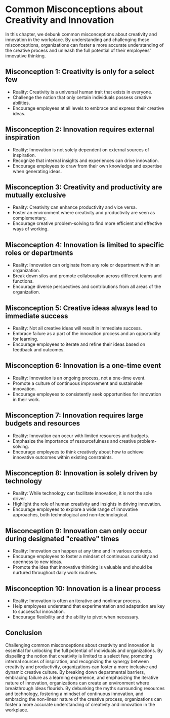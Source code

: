 Common Misconceptions about Creativity and Innovation
==============================================================

In this chapter, we debunk common misconceptions about creativity and innovation in the workplace. By understanding and challenging these misconceptions, organizations can foster a more accurate understanding of the creative process and unleash the full potential of their employees' innovative thinking.

Misconception 1: Creativity is only for a select few
----------------------------------------------------

* Reality: Creativity is a universal human trait that exists in everyone.
* Challenge the notion that only certain individuals possess creative abilities.
* Encourage employees at all levels to embrace and express their creative ideas.

Misconception 2: Innovation requires external inspiration
---------------------------------------------------------

* Reality: Innovation is not solely dependent on external sources of inspiration.
* Recognize that internal insights and experiences can drive innovation.
* Encourage employees to draw from their own knowledge and expertise when generating ideas.

Misconception 3: Creativity and productivity are mutually exclusive
-------------------------------------------------------------------

* Reality: Creativity can enhance productivity and vice versa.
* Foster an environment where creativity and productivity are seen as complementary.
* Encourage creative problem-solving to find more efficient and effective ways of working.

Misconception 4: Innovation is limited to specific roles or departments
-----------------------------------------------------------------------

* Reality: Innovation can originate from any role or department within an organization.
* Break down silos and promote collaboration across different teams and functions.
* Encourage diverse perspectives and contributions from all areas of the organization.

Misconception 5: Creative ideas always lead to immediate success
----------------------------------------------------------------

* Reality: Not all creative ideas will result in immediate success.
* Embrace failure as a part of the innovation process and an opportunity for learning.
* Encourage employees to iterate and refine their ideas based on feedback and outcomes.

Misconception 6: Innovation is a one-time event
-----------------------------------------------

* Reality: Innovation is an ongoing process, not a one-time event.
* Promote a culture of continuous improvement and sustainable innovation.
* Encourage employees to consistently seek opportunities for innovation in their work.

Misconception 7: Innovation requires large budgets and resources
----------------------------------------------------------------

* Reality: Innovation can occur with limited resources and budgets.
* Emphasize the importance of resourcefulness and creative problem-solving.
* Encourage employees to think creatively about how to achieve innovative outcomes within existing constraints.

Misconception 8: Innovation is solely driven by technology
----------------------------------------------------------

* Reality: While technology can facilitate innovation, it is not the sole driver.
* Highlight the role of human creativity and insights in driving innovation.
* Encourage employees to explore a wide range of innovative approaches, both technological and non-technological.

Misconception 9: Innovation can only occur during designated "creative" times
-----------------------------------------------------------------------------

* Reality: Innovation can happen at any time and in various contexts.
* Encourage employees to foster a mindset of continuous curiosity and openness to new ideas.
* Promote the idea that innovative thinking is valuable and should be nurtured throughout daily work routines.

Misconception 10: Innovation is a linear process
------------------------------------------------

* Reality: Innovation is often an iterative and nonlinear process.
* Help employees understand that experimentation and adaptation are key to successful innovation.
* Encourage flexibility and the ability to pivot when necessary.

Conclusion
----------

Challenging common misconceptions about creativity and innovation is essential for unlocking the full potential of individuals and organizations. By dispelling the notion that creativity is limited to a select few, promoting internal sources of inspiration, and recognizing the synergy between creativity and productivity, organizations can foster a more inclusive and dynamic creative culture. By breaking down departmental barriers, embracing failure as a learning experience, and emphasizing the iterative nature of innovation, organizations can create an environment where breakthrough ideas flourish. By debunking the myths surrounding resources and technology, fostering a mindset of continuous innovation, and embracing the non-linear nature of the creative process, organizations can foster a more accurate understanding of creativity and innovation in the workplace.
